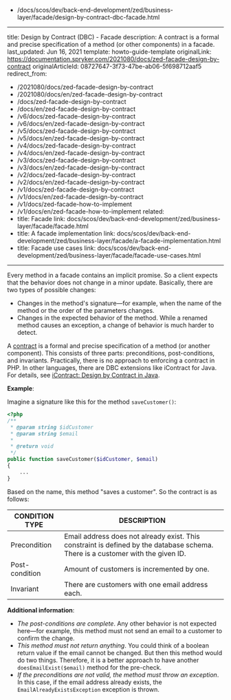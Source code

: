   - /docs/scos/dev/back-end-development/zed/business-layer/facade/design-by-contract-dbc-facade.html
---
title: Design by Contract (DBC) - Facade
description: A contract is a formal and precise specification of a method (or other components) in a facade.
last_updated: Jun 16, 2021
template: howto-guide-template
originalLink: https://documentation.spryker.com/2021080/docs/zed-facade-design-by-contract
originalArticleId: 08727647-3f73-47be-ab06-5f698712aaf5
redirect_from:
  - /2021080/docs/zed-facade-design-by-contract
  - /2021080/docs/en/zed-facade-design-by-contract
  - /docs/zed-facade-design-by-contract
  - /docs/en/zed-facade-design-by-contract
  - /v6/docs/zed-facade-design-by-contract
  - /v6/docs/en/zed-facade-design-by-contract
  - /v5/docs/zed-facade-design-by-contract
  - /v5/docs/en/zed-facade-design-by-contract
  - /v4/docs/zed-facade-design-by-contract
  - /v4/docs/en/zed-facade-design-by-contract
  - /v3/docs/zed-facade-design-by-contract
  - /v3/docs/en/zed-facade-design-by-contract
  - /v2/docs/zed-facade-design-by-contract
  - /v2/docs/en/zed-facade-design-by-contract
  - /v1/docs/zed-facade-design-by-contract
  - /v1/docs/en/zed-facade-design-by-contract
  - /v1/docs/zed-facade-how-to-implement
  - /v1/docs/en/zed-facade-how-to-implement
related:
  - title: Facade
    link: docs/scos/dev/back-end-development/zed/business-layer/facade/facade.html
  - title: A facade implementation
    link: docs/scos/dev/back-end-development/zed/business-layer/facade/a-facade-implementation.html
  - title: Facade use cases
    link: docs/scos/dev/back-end-development/zed/business-layer/facade/facade-use-cases.html
---

Every method in a facade contains an implicit promise. So a client expects that the behavior does not change in a minor update. Basically, there are two types of possible changes:
* Changes in the method's signature—for example, when the name of the method or the order of the parameters changes.
* Changes in the expected behavior of the method. While a renamed method causes an exception, a change of behavior is much harder to detect.

A [contract](https://en.wikipedia.org/wiki/Design_by_contract) is a formal and precise specification of a method (or another component). This consists of three parts: preconditions, post-conditions, and invariants. Practically, there is no approach to enforcing a contract in PHP. In other languages, there are DBC extensions like iContract for Java. For details, see [iContract: Design by Contract in Java](http://www.javaworld.com/article/2074956/learn-java/icontract--design-by-contract-in-java.html).

**Example**:

Imagine a signature like this for the method `saveCustomer()`:

```php
<?php
/**
 * @param string $idCustomer
 * @param string $email
 *
 * @return void
 */
public function saveCustomer($idCustomer, $email) 
{
    ...
}
```

Based on the name, this method "saves a customer". So the contract is as follows:

| CONDITION TYPE | DESCRIPTION |
| --- | --- |
| Precondition | Email address does not already exist. This constraint is defined by the database schema. There is a customer with the given ID. |
| Post-condition | Amount of customers is incremented by one. |
| Invariant | There are customers with one email address each. |

**Additional information**:

* *The post-conditions are complete*. Any other behavior is not expected here—for example, this method must not send an email to a customer to confirm the change.
* *This method must not return anything*. You could think of a boolean return value if the email cannot be changed. But then this method would do two things. Therefore, it is a better approach to have another `doesEmailExist($email)` method for the pre-check.
* *If the preconditions are not valid, the method must throw an exception*. In this case, if the email address already exists, the `EmailAlreadyExistsException` exception is thrown.
